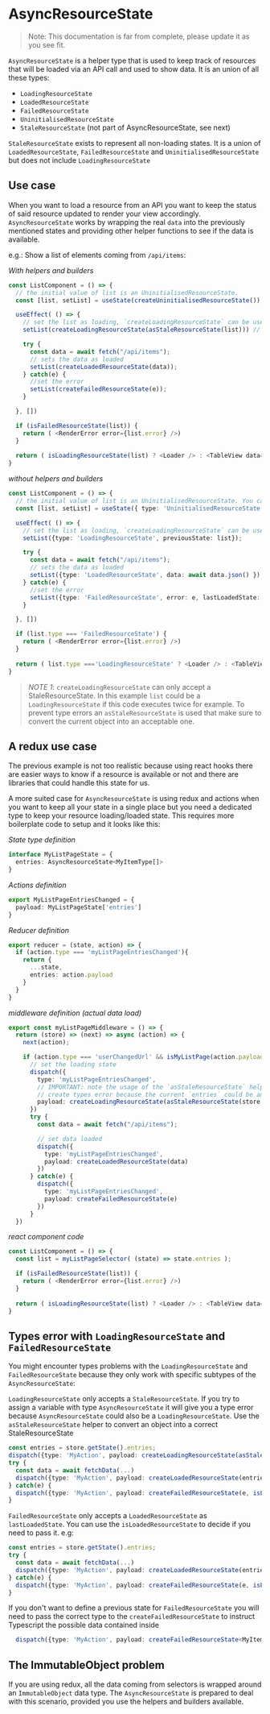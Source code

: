 # AsyncResourceState

>Note: This documentation is far from complete, please update it as you see fit.

`AsyncResourceState` is a helper type that is used to keep track of resources that will be loaded via an API call and used to show data. It is an union of all these types:

* `LoadingResourceState`
* `LoadedResourceState`
* `FailedResourceState`
* `UninitialisedResourceState`
* `StaleResourceState` (not part of AsyncResourceState, see next)

`StaleResourceState` exists to represent all non-loading states. It is a union of `LoadedResourceState`, `FailedResourceState` and `UninitialisedResourceState` but does not include `LoadingResourceState`

## Use case

When you want to load a resource from an API you want to keep the status of said resource updated to render your view accordingly. `AsyncResourceState` works by wrapping the real `data` into the previously mentioned states and providing other helper functions to see if the data is available.

e.g.: Show a list of elements coming from `/api/items`:

*With helpers and builders*

```typescript
const ListComponent = () => {
  // the initial value of list is an UninitialisedResourceState. 
  const [list, setList] = useState(createUninitialisedResourceState())

  useEffect( () => {
    // set the list as loading, `createLoadingResourceState` can be used for this as well
    setList(createLoadingResourceState(asStaleResourceState(list))) // see NOTE 1

    try {
      const data = await fetch("/api/items");
      // sets the data as loaded
      setList(createLoadedResourceState(data));
    } catch(e) {
      //set the error
      setList(createFailedResourceState(e));
    }

  }, [])

  if (isFailedResourceState(list)) {
    return ( <RenderError error={list.error} />)
  }
  
  return ( isLoadingResourceState(list) ? <Loader /> : <TableView data={list.data} ) 
}
```

*without helpers and builders*

```typescript
const ListComponent = () => {
  // the initial value of list is an UninitialisedResourceState. You can also use the `createUninitialisedResourceState` helper for this
  const [list, setList] = useState({ type: 'UninitialisedResourceState'})

  useEffect( () => {
    // set the list as loading, `createLoadingResourceState` can be used for this as well
    setList({type: 'LoadingResourceState', previousState: list});

    try {
      const data = await fetch("/api/items");
      // sets the data as loaded
      setList({type: 'LoadedResourceState', data: await data.json() })
    } catch(e) {
      //set the error
      setList({type: 'FailedResourceState', error: e, lastLoadedState: list })
    }

  }, [])

  if (list.type === 'FailedResourceState') {
    return ( <RenderError error={list.error} />)
  }
  
  return ( list.type ==='LoadingResourceState' ? <Loader /> : <TableView data={list.data} ) 
}

```

> *NOTE 1*: `createLoadingResourceState` can only accept a StaleResourceState. In this example `list` could be a `LoadingResourceState` if this code executes twice for example. To prevent type errors an `asStaleResourceState` is used that make sure to convert the current object into an acceptable one.

## A redux use case

The previous example is not too realistic because using react hooks there are easier ways to know if a resource is available or not and there are libraries that could handle this state for us. 

A more suited case for `AsyncResourceState` is using redux and actions when you want to keep all your state in a single place but you need a dedicated type to keep your resource loading/loaded state. This requires more boilerplate code to setup and it looks like this:


*State type definition*
```typescript
interface MyListPageState = {
  entries: AsyncResourceState<MyItemType[]>
}
```

*Actions definition*
```typescript
export MyListPageEntriesChanged = {
  payload: MyListPageState['entries']
}
```

*Reducer definition*
```typescript
export reducer = (state, action) => {
  if (action.type === 'myListPageEntriesChanged'){
    return {
      ...state,
      entries: action.payload
    }
  }
}
```

*middleware definition (actual data load)*
```typescript
export const myListPageMiddleware = () => {
  return (store) => (next) => async (action) => {
    next(action);

    if (action.type === 'userChangedUrl' && isMyListPage(action.payload)) {
      // set the loading state
      dispatch({
        type: 'myListPageEntriesChanged',
        // IMPORTANT: note the usage of the `asStaleResourceState` helper. Otherwise this will
        // create types error because the current `entries` could be another LoadingResourceState
        payload: createLoadingResourceState(asStaleResourceState(store.getState().entries));
      })
      try {
        const data = await fetch("/api/items");

        // set data loaded
        dispatch({
          type: 'myListPageEntriesChanged',
          payload: createLoadedResourceState(data)
        })
      } catch(e) {
        dispatch({
          type: 'myListPageEntriesChanged',
          payload: createFailedResourceState(e)
        })
      }
  })
```

*react component code*
```typescript
const ListComponent = () => {
  const list = myListPageSelector( (state) => state.entries );

  if (isFailedResourceState(list)) {
    return ( <RenderError error={list.error} />)
  }
  
  return ( isLoadingResourceState(list) ? <Loader /> : <TableView data={list.data} ) 
}
```

## Types error with `LoadingResourceState` and `FailedResourceState`

You might encounter types problems with the `LoadingResourceState` and `FailedResourceState` because they only work with specific subtypes of the `AsyncResourceState`:

`LoadingResourceState` only accepts a `StaleResourceState`. If you try to assign a variable with type `AsyncResourceState` it will give you a type error because `AsyncResourceState` could also be a `LoadingResourceState`. Use the `asStaleResourceState` helper to convert an object into a correct StaleResourceState

```typescript
const entries = store.getState().entries;
dispatch({type: 'MyAction', payload: createLoadingResourceState(asStaleResourceState(entries)); //NOTE the asStaleResourceState
try {
  const data = await fetchData(...)
  dispatch({type: 'MyAction', payload: createLoadedResourceState(entries);
} catch(e) {
  dispatch({type: 'MyAction', payload: createFailedResourceState(e, isLoadedResourceState(entries) ? entries : undefined));
}

```

`FailedResourceState` only accepts a `LoadedResourceState` as `lastLoadedState`. You can use the `isLoadedResourceState` to decide if you need to pass it. e.g:


```typescript
const entries = store.getState().entries;
try {
  const data = await fetchData(...)
  dispatch({type: 'MyAction', payload: createLoadedResourceState(entries);
} catch(e) {
  dispatch({type: 'MyAction', payload: createFailedResourceState(e, isLoadedResourceState(entries) ? entries : undefined));
}
```

If you don't want to define a previous state for `FailedResourceState` you will need to pass the correct type to the `createFailedResourceState` to instruct Typescript the possible data contained inside
```typescript
  dispatch({type: 'MyAction', payload: createFailedResourceState<MyItemType[]>(e); // Note <MyItemType>
```

## The ImmutableObject problem

If you are using redux, all the data coming from selectors is wrapped around an `ImmutableObject` data type. The `AsyncResourceState` is prepared to deal with this scenario, provided you use the helpers and builders available.


